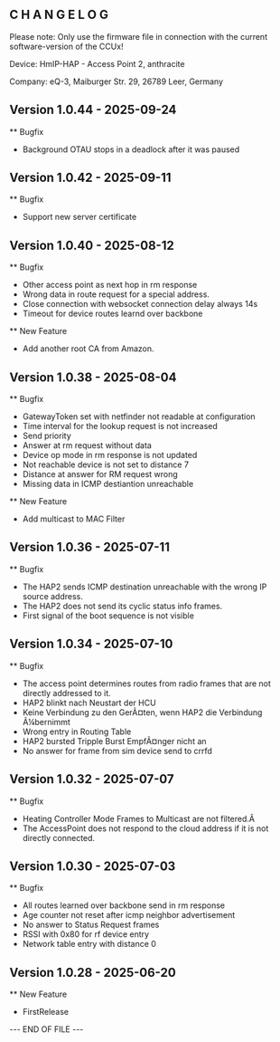 C H A N G E L O G
-----------------

Please note: Only use the firmware file in connection with the current software-version of the CCUx!

Device:      HmIP-HAP - Access Point 2, anthracite

Company:     eQ-3, Maiburger Str. 29, 26789 Leer, Germany



Version 1.0.44 - 2025-09-24
--------------------------------------------------------------

** Bugfix
   * Background OTAU stops in a deadlock after it was paused



Version 1.0.42 - 2025-09-11
--------------------------------------------------------------

** Bugfix
   * Support new server certificate



Version 1.0.40 - 2025-08-12
--------------------------------------------------------------

** Bugfix
   * Other access point as next hop in rm response
   * Wrong data in route request for a special address.
   * Close connection with websocket connection delay always 14s
   * Timeout for device routes learnd over backbone

** New Feature
   * Add another root CA from Amazon.



Version 1.0.38 - 2025-08-04
--------------------------------------------------------------

** Bugfix
   * GatewayToken set with netfinder not readable at configuration
   * Time interval for the lookup request is not increased
   * Send priority
   * Answer at rm request without data
   * Device op mode in rm response is not updated
   * Not reachable device is not set to distance 7
   * Distance at answer for RM request wrong
   * Missing data in ICMP destiantion unreachable 

** New Feature
   * Add multicast to MAC Filter



Version 1.0.36 - 2025-07-11
--------------------------------------------------------------

** Bugfix
   * The HAP2 sends ICMP destination unreachable with the wrong IP source address.
   * The HAP2 does not send its cyclic status info frames.
   * First signal of the boot sequence is not visible 



Version 1.0.34 - 2025-07-10
--------------------------------------------------------------

** Bugfix
   * The access point determines routes from radio frames that are not directly addressed to it.
   * HAP2 blinkt nach Neustart der HCU
   * Keine Verbindung zu den GerÃ¤ten, wenn HAP2 die Verbindung Ã¼bernimmt
   * Wrong entry in Routing Table
   * HAP2 bursted Tripple Burst EmpfÃ¤nger nicht an
   * No answer for frame from sim device send to crrfd



Version 1.0.32 - 2025-07-07
--------------------------------------------------------------

** Bugfix
   * Heating Controller Mode Frames to Multicast are not filtered.Â 
   * The AccessPoint does not respond to the cloud address if it is not directly connected.



Version 1.0.30 - 2025-07-03
--------------------------------------------------------------

** Bugfix
   * All routes learned over backbone send in rm response
   * Age counter not reset after icmp neighbor advertisement
   * No answer to Status Request frames
   * RSSI with 0x80 for rf device entry
   * Network table entry with distance 0



Version 1.0.28 - 2025-06-20
--------------------------------------------------------------

** New Feature
   * FirstRelease



--- END OF FILE ---

